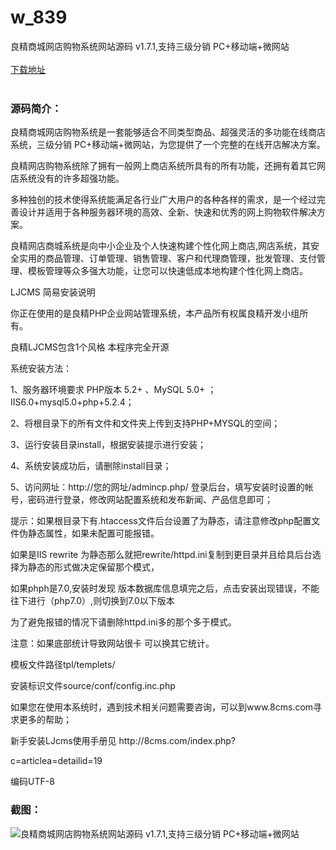 # w_839
良精商城网店购物系统网站源码 v1.7.1,支持三级分销 PC+移动端+微网站
<br/></br>
[下载地址](https://www.uuid2.com/839.html "下载地址")
<br/></br>
<h3>源码简介：</h3>
<p>良精商城网店购物系统是一套能够适合不同类型商品、超强灵活的多功能在线商店系统，三级分销 PC+移动端+微网站，为您提供了一个完整的在线开店解决方案。<p>
<p>良精网店购物系统除了拥有一般网上商店系统所具有的所有功能，还拥有着其它网店系统没有的许多超强功能。<p>
<p>多种独创的技术使得系统能满足各行业广大用户的各种各样的需求，是一个经过完善设计并适用于各种服务器环境的高效、全新、快速和优秀的网上购物软件解决方案。<p>
<p>良精网店商城系统是向中小企业及个人快速构建个性化网上商店,网店系统，其安全实用的商品管理、订单管理、销售管理、客户和代理商管理，批发管理、支付管理、模板管理等众多强大功能，让您可以快速低成本地构建个性化网上商店。<p>
<p>LJCMS 简易安装说明<p>
<p>你正在使用的是良精PHP企业网站管理系统，本产品所有权属良精开发小组所有。<p>
<p>良精LJCMS包含1个风格 本程序完全开源<p>
<p>系统安装方法：<p>
<p>1、服务器环境要求 PHP版本 5.2+ 、MySQL 5.0+ ；IIS6.0+mysql5.0+php+5.2.4；<p>
<p>2、将根目录下的所有文件和文件夹上传到支持PHP+MYSQL的空间；<p>
<p>3、运行安装目录install，根据安装提示进行安装；<p>
<p>4、系统安装成功后，请删除install目录；<p>
<p>5、访问网址：http://您的网址/admincp.php/ 登录后台，填写安装时设置的帐号，密码进行登录，修改网站配置系统和发布新闻、产品信息即可；<p>
<p>提示：如果根目录下有.htaccess文件后台设置了为静态，请注意修改php配置文件伪静态属性，如果未配置可能报错。<p>
<p>如果是IIS rewrite 为静态那么就把rewrite/httpd.ini复制到更目录并且给具后台选择为静态的形式做决定保留那个模式，<p>
<p>如果phph是7.0,安装时发现 版本数据库信息填完之后，点击安装出现错误，不能往下进行（php7.0）,则切换到7.0以下版本<p>
<p>为了避免报错的情况下请删除httpd.ini多的那个多于模式。<p>
<p>注意：如果底部统计导致网站很卡 可以换其它统计。<p>
<p>模板文件路径tpl/templets/<p>
<p>安装标识文件source/conf/config.inc.php<p>
<p>如果您在使用本系统时，遇到技术相关问题需要咨询，可以到www.8cms.com寻求更多的帮助；<p>
<p>新手安装LJcms使用手册见 http://8cms.com/index.php?<p>
<p>c=articlea=detailid=19<p>
<p>编码UTF-8<p>
<h3>截图：</h3>
<img src="https://www.uuid2.com/wp-content/uploads/img/202105/cd56bff785.jpg" alt="良精商城网店购物系统网站源码 v1.7.1,支持三级分销 PC+移动端+微网站">
